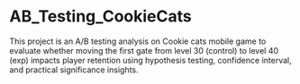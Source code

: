 # AB_Testing_CookieCats
This project is an A/B testing analysis on Cookie cats mobile game to evaluate whether moving the first gate from level 30 (control) to level 40 (exp) impacts player retention using hypothesis testing, confidence interval, and practical significance insights.
